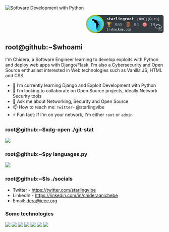 ![Software Development with Python](https://i.ibb.co/b7LxNBp/rsz-chris-ried-ieic5tq8ymk-unsplash.png)

<p align="right"><img src="./starlingroot.png"></p>

## root@github:~$whoami

<!--
**starlingvibes/starlingvibes** is a ✨ _special_ ✨ repository because its `README.md` (this file) appears on your GitHub profile. -->

   I'm Chidera, a Software Engineer learning to develop exploits with Python and deploy web apps with Django/Flask. I'm also a Cybersecurity and Open Source enthusiast interested in Web technologies such as Vanilla JS, HTML and CSS

- 🌱 I’m currently learning Django and Exploit Development with Python
- 👯 I’m looking to collaborate on Open Source projects, ideally Network Security tools
- 💬 Ask me about Networking, Security and Open Source
- 📫 How to reach me: `Twitter`- @starlingvibe
- ⚡ Fun fact: If I'm on your network, I'm either `root` or `admin`

### root@github:~$xdg-open ./git-stat
<img src="https://github-readme-stats.vercel.app/api?username=starlingvibes&show_icons=true&theme=dark"/>

### root@github:~$py languages.py
<img src="https://github-readme-stats.vercel.app/api/top-langs?username=starlingvibes&layout=compact&theme=dark"/>


### root@github:~$ls ./socials
- Twitter - https://twitter.com/starlingvibe
- LinkedIn - https://linkedin.com/in/chideraanichebe
- Email: dera@ieee.org

### Some technologies
<code><img width="10%" src="https://www.vectorlogo.zone/logos/python/python-ar21.svg"></code>
<code><img width="10%" src="https://www.vectorlogo.zone/logos/w3_html5/w3_html5-ar21.svg"></code>
<code><img width="10%" src="https://www.vectorlogo.zone/logos/w3_css/w3_css-ar21.svg"></code>
<code><img width="10%" src="https://www.vectorlogo.zone/logos/reactjs/reactjs-ar21.svg"></code>
<code><img width="10%" src="https://www.vectorlogo.zone/logos/git-scm/git-scm-ar21.svg"></code>
<code><img width="10%" src="https://www.vectorlogo.zone/logos/github/github-ar21.svg"></code>
<code><img width="10%" src="https://www.vectorlogo.zone/logos/canva/canva-ar21.svg"></code>
